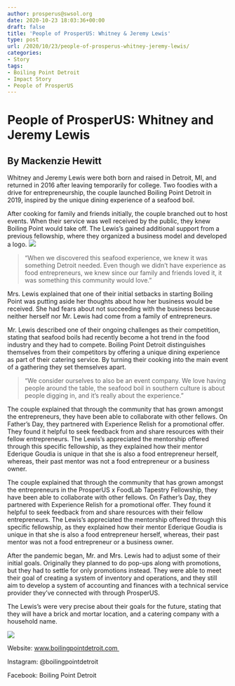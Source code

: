```yaml
---
author: prosperus@swsol.org
date: 2020-10-23 18:03:36+00:00
draft: false
title: 'People of ProsperUS: Whitney & Jeremy Lewis'
type: post
url: /2020/10/23/people-of-prosperus-whitney-jeremy-lewis/
categories:
- Story
tags:
- Boiling Point Detroit
- Impact Story
- People of ProsperUS
---
```


# People of ProsperUS: Whitney and Jeremy Lewis




## By Mackenzie Hewitt 


Whitney and Jeremy Lewis were both born and raised in Detroit, MI, and returned in 2016 after leaving temporarily for college. Two foodies with a drive for entrepreneurship, the couple launched Boiling Point Detroit in 2019, inspired by the unique dining experience of a seafood boil. 

After cooking for family and friends initially, the couple branched out to host events. When their service was well received by the public, they knew Boiling Point would take off. The Lewis’s gained additional support from a previous fellowship, where they organized a business model and developed a logo. [![](http://localhost:1313/wp-content/uploads/2020/10/boil.jpg)
](http://localhost:1313/wp-content/uploads/2020/10/boil.jpg)


<blockquote>“When we discovered this seafood experience, we knew it was something Detroit needed. Even though we didn’t have experience as food entrepreneurs, we knew since our family and friends loved it, it was something this community would love.”</blockquote>


Mrs. Lewis explained that one of their initial setbacks in starting Boiling Point was putting aside her thoughts about how her business would be received. She had fears about not succeeding with the business because neither herself nor Mr. Lewis had come from a family of entrepreneurs. 

Mr. Lewis described one of their ongoing challenges as their competition, stating that seafood boils had recently become a hot trend in the food industry and they had to compete. Boiling Point Detroit distinguishes themselves from their competitors by offering a unique dining experience as part of their catering service. By turning their cooking into the main event of a gathering they set themselves apart. 


<blockquote>“We consider ourselves to also be an event company. We love having people around the table, the seafood boil in southern culture is about people digging in, and it’s really about the experience.” </blockquote>


The couple explained that through the community that has grown amongst the entrepreneurs, they have been able to collaborate with other fellows. On Father’s Day, they partnered with Experience Relish for a promotional offer. They found it helpful to seek feedback from and share resources with their fellow entrepreneurs. The Lewis’s appreciated the mentorship offered through this specific fellowship, as they explained how their mentor Ederique Goudia is unique in that she is also a food entrepreneur herself, whereas, their past mentor was not a food entrepreneur or a business owner. 

The couple explained that through the community that has grown amongst the entrepreneurs in the ProsperUS x FoodLab Tapestry Fellowship, they have been able to collaborate with other fellows. On Father’s Day, they partnered with Experience Relish for a promotional offer. They found it helpful to seek feedback from and share resources with their fellow entrepreneurs. The Lewis’s appreciated the mentorship offered through this specific fellowship, as they explained how their mentor Ederique Goudia is unique in that she is also a food entrepreneur herself, whereas, their past mentor was not a food entrepreneur or a business owner. 

After the pandemic began, Mr. and Mrs. Lewis had to adjust some of their initial goals. Originally they planned to do pop-ups along with promotions, but they had to settle for only promotions instead. They were able to meet their goal of creating a system of inventory and operations, and they still aim to develop a system of accounting and finances with a technical service provider they’ve connected with through ProsperUS.

The Lewis’s were very precise about their goals for the future, stating that they will have a brick and mortar location, and a catering company with a household name. 

[![](http://localhost:1313/wp-content/uploads/2020/10/BPD_1-Color_Positive_Optimized.png)
](http://localhost:1313/wp-content/uploads/2020/10/BPD_1-Color_Positive_Optimized.png)

Website: www.boilingpointdetroit.com 

Instagram: @boilingpointdetroit 

Facebook: Boiling Point Detroit 
